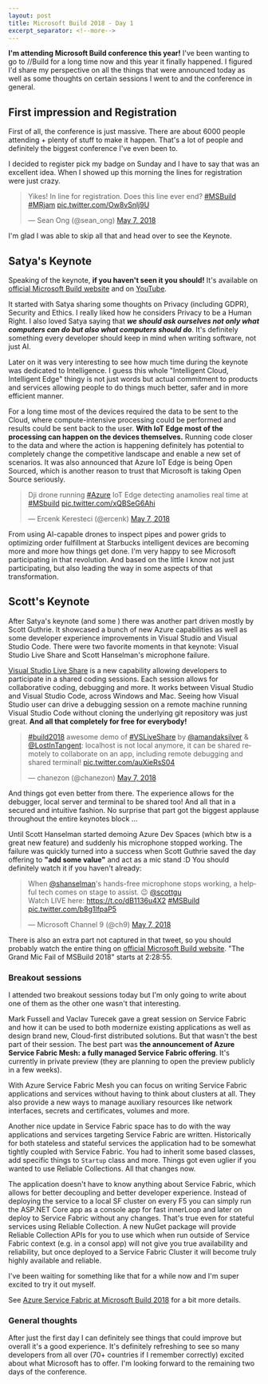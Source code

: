 ```yaml
---
layout: post
title: Microsoft Build 2018 - Day 1
excerpt_separator: <!--more-->
---
```


**I'm attending Microsoft Build conference this year!** I've been wanting to go to //Build for a long time now and this year it finally happened.
I figured I'd share my perspective on all the things that were announced today as well as some thoughts on certain sessions I went to and the conference in general.
<!--more-->

## First impression and Registration

First of all, the conference is just massive. There are about 6000 people attending + plenty of stuff to make it happen.
That's a lot of people and definitely the biggest conference I've even been to.

I decided to register pick my badge on Sunday and I have to say that was an excellent idea.
When I showed up this morning the lines for registration were just crazy.

<blockquote class="twitter-tweet" data-lang="en"><p lang="en" dir="ltr">Yikes! In line for registration. Does this line ever end? <a href="https://twitter.com/hashtag/MSBuild?src=hash&amp;ref_src=twsrc%5Etfw">#MSBuild</a> <a href="https://twitter.com/hashtag/MRjam?src=hash&amp;ref_src=twsrc%5Etfw">#MRjam</a> <a href="https://t.co/Ow8vSnlj9U">pic.twitter.com/Ow8vSnlj9U</a></p>&mdash; Sean Ong (@sean_ong) <a href="https://twitter.com/sean_ong/status/993510082380943361?ref_src=twsrc%5Etfw">May 7, 2018</a></blockquote>
<script async src="https://platform.twitter.com/widgets.js" charset="utf-8"></script>

I'm glad I was able to skip all that and head over to see the Keynote.

## Satya's Keynote

Speaking of the keynote, **if you haven't seen it you should!** It's available on [official Microsoft Build website](https://developer.microsoft.com/en-us/events/build) and on [YouTube](https://www.youtube.com/watch?v=rd0Rd8w3FZ0).

It started with Satya sharing some thoughts on Privacy (including GDPR), Security and Ethics.
I really liked how he considers Privacy to be a Human Right.
I also loved Satya saying that ***we should ask ourselves not only what computers can do but also what computers should do***.
It's definitely something every developer should keep in mind when writing software, not just AI.

Later on it was very interesting to see how much time during the keynote was dedicated to Intelligence.
I guess this whole "Intelligent Cloud, Intelligent Edge" thingy is not just words but actual commitment to products and services allowing people to do things much better, safer and in more efficient manner.

For a long time most of the devices required the data to be sent to the Cloud, where compute-intensive processing could be performed and results could be sent back to the user.
**With IoT Edge most of the processing can happen on the devices themselves.**
Running code closer to the data and where the action is happening definitely has potential to completely change the competitive landscape and enable a new set of scenarios.
It was also announced that Azure IoT Edge is being Open Sourced, which is another reason to trust that Microsoft is taking Open Source seriously.

<blockquote class="twitter-tweet" data-lang="en"><p lang="en" dir="ltr">Dji drone running <a href="https://twitter.com/hashtag/Azure?src=hash&amp;ref_src=twsrc%5Etfw">#Azure</a> IoT Edge detecting anamolies real time at <a href="https://twitter.com/hashtag/MSbuild?src=hash&amp;ref_src=twsrc%5Etfw">#MSbuild</a> <a href="https://t.co/xQBSeG6Ahi">pic.twitter.com/xQBSeG6Ahi</a></p>&mdash; Ercenk Keresteci (@ercenk) <a href="https://twitter.com/ercenk/status/993523500341067779?ref_src=twsrc%5Etfw">May 7, 2018</a></blockquote>
<script async src="https://platform.twitter.com/widgets.js" charset="utf-8"></script>

From using AI-capable drones to inspect pipes and power grids to optimizing order fulfillment at Starbucks intelligent devices are becoming more and more how things get done.
I'm very happy to see Microsoft participating in that revolution.
And based on the little I know not just participating, but also leading the way in some aspects of that transformation.

## Scott's Keynote

After Satya's keynote (and some ) there was another part driven mostly by Scott Guthrie.
It showcased a bunch of new Azure capabilities as well as some developer experience improvements in Visual Studio and Visual Studio Code. There were two favorite moments in that keynote: Visual Studio Live Share and Scott Hanselman's microphone failure.

[Visual Studio Live Share](https://code.visualstudio.com/visual-studio-live-share) is a new capability allowing developers to participate in a shared coding sessions.
Each session allows for collaborative coding, debugging and more. It works between Visual Studio and Visual Studio Code, across Windows and Mac.
Seeing how Visual Studio user can drive a debugging session on a remote machine running Visual Studio Code without cloning the underlying git repository was just great.
**And all that completely for free for everybody!**

<blockquote class="twitter-tweet" data-lang="en"><p lang="en" dir="ltr"><a href="https://twitter.com/hashtag/build2018?src=hash&amp;ref_src=twsrc%5Etfw">#build2018</a> awesome demo of <a href="https://twitter.com/hashtag/VSLiveShare?src=hash&amp;ref_src=twsrc%5Etfw">#VSLiveShare</a> by <a href="https://twitter.com/amandaksilver?ref_src=twsrc%5Etfw">@amandaksilver</a> &amp; <a href="https://twitter.com/LostInTangent?ref_src=twsrc%5Etfw">@LostInTangent</a>: localhost is not local anymore, it can be shared remotely to collaborate on an app, including remote debugging and shared terminal! <a href="https://t.co/auXieRsS04">pic.twitter.com/auXieRsS04</a></p>&mdash; chanezon (@chanezon) <a href="https://twitter.com/chanezon/status/993545414023364610?ref_src=twsrc%5Etfw">May 7, 2018</a></blockquote>
<script async src="https://platform.twitter.com/widgets.js" charset="utf-8"></script>

And things got even better from there.
The experience allows for the debugger, local server and terminal to be shared too!
And all that in a secured and intuitive fashion.
No surprise that part got the biggest applause throughout the entire keynotes block ...

Until Scott Hanselman started demoing Azure Dev Spaces (which btw is a great new feature) and suddenly his microphone stopped working.
The failure was quickly turned into a success when Scott Guthrie saved the day offering to **"add some value"** and act as a mic stand :D
You should definitely watch it if you haven't already:

<blockquote class="twitter-tweet" data-lang="en"><p lang="en" dir="ltr">When <a href="https://twitter.com/shanselman?ref_src=twsrc%5Etfw">@shanselman</a>&#39;s hands-free microphone stops working, a helpful tech comes on stage to assist. 😉 <a href="https://twitter.com/scottgu?ref_src=twsrc%5Etfw">@scottgu</a><br>Watch LIVE here: <a href="https://t.co/dB1136u4X2">https://t.co/dB1136u4X2</a> <a href="https://twitter.com/hashtag/MSBuild?src=hash&amp;ref_src=twsrc%5Etfw">#MSBuild</a> <a href="https://t.co/b8g1lfpaP5">pic.twitter.com/b8g1lfpaP5</a></p>&mdash; Microsoft Channel 9 (@ch9) <a href="https://twitter.com/ch9/status/993559448982470656?ref_src=twsrc%5Etfw">May 7, 2018</a></blockquote>
<script async src="https://platform.twitter.com/widgets.js" charset="utf-8"></script>

There is also an extra part not captured in that tweet, so you should probably watch the entire thing on [official Microsoft Build website](https://developer.microsoft.com/en-us/events/build). "The Grand Mic Fail of MSBuild 2018" starts at 2:28:55.

### Breakout sessions

I attended two breakout sessions today but I'm only going to write about one of them as the other one wasn't that interesting.

Mark Fussell and Vaclav Turecek gave a great session on Service Fabric and how it can be used to both modernize existing applications as well as design brand new, Cloud-first distributed solutions.
But that wasn't the best part of their session.
The best part was **the announcement of Azure Service Fabric Mesh: a fully managed Service Fabric offering**. It's currently in private preview (they are planning to open the preview publicly in a few weeks).

With Azure Service Fabric Mesh you can focus on writing Service Fabric applications and services without having to think about clusters at all.
They also provide a new ways to manage auxiliary resources like network interfaces, secrets and certificates, volumes and more.

Another nice update in Service Fabric space has to do with the way applications and services targeting Service Fabric are written.
Historically for both stateless and stateful services the application had to be somewhat tightly coupled with Service Fabric.
You had to inherit some based classes, add specific things to `Startup` class and more.
Things got even uglier if you wanted to use Reliable Collections.
All that changes now.

The application doesn't have to know anything about Service Fabric, which allows for better decoupling and better developer experience.
Instead of deploying the service to a local SF cluster on every F5 you can simply run the ASP.NET Core app as a console app for fast innerLoop and later on deploy to Service Fabric without any changes.
That's true even for stateful services using Reliable Collection.
A new NuGet package will provide Reliable Collection APIs for you to use which when run outside of Service Fabric context (e.g. in a consol app) will not give you true availability and reliability, but once deployed to a Service Fabric Cluster it will become truly highly available and reliable.

I've been waiting for something like that for a while now and I'm super excited to try it out myself.

See [Azure Service Fabric at Microsoft Build 2018](https://azure.microsoft.com/en-us/blog/azure-service-fabric-at-microsoft-build-2018/) for a bit more details.

### General thoughts

After just the first day I can definitely see things that could improve but overall it's a good experience.
It's definitely refreshing to see so many developers from all over (70+ countries if I remember correctly) excited about what Microsoft has to offer.
I'm looking forward to the remaining two days of the conference.